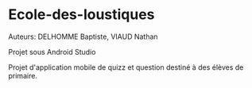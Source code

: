 # Ecole-des-loustiques
Auteurs: DELHOMME Baptiste, VIAUD Nathan



Projet sous Android Studio

Projet d'application mobile de quizz et question destiné à des élèves de primaire.
